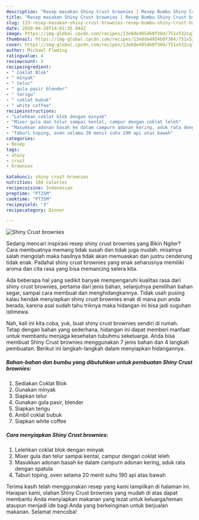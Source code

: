 ```yaml
---
description: "Resep masakan Shiny Crust brownies | Resep Bumbu Shiny Crust brownies Yang Enak dan Simpel"
title: "Resep masakan Shiny Crust brownies | Resep Bumbu Shiny Crust brownies Yang Enak dan Simpel"
slug: 133-resep-masakan-shiny-crust-brownies-resep-bumbu-shiny-crust-brownies-yang-enak-dan-simpel
date: 2020-04-28T14:01:35.944Z
image: https://img-global.cpcdn.com/recipes/13e8de4954b0f304/751x532cq70/shiny-crust-brownies-foto-resep-utama.jpg
thumbnail: https://img-global.cpcdn.com/recipes/13e8de4954b0f304/751x532cq70/shiny-crust-brownies-foto-resep-utama.jpg
cover: https://img-global.cpcdn.com/recipes/13e8de4954b0f304/751x532cq70/shiny-crust-brownies-foto-resep-utama.jpg
author: Michael Fleming
ratingvalue: 4
reviewcount: 3
recipeingredient:
- " Coklat Blok"
- " minyak"
- " telur"
- " gula pasir blender"
- " terigu"
- " coklat bubuk"
- " white coffee"
recipeinstructions:
- "Lelehkan coklat blok dengan minyak"
- "Mixer gula dan telur sampai kental, campur dengan coklat leleh"
- "Masukkan adonan basah ke dalam campurn adonan kering, aduk rata dengan spatula"
- "Taburi toping, oven selama 20 menit suhu 190 api atas bawah"
categories:
- Resep
tags:
- shiny
- crust
- brownies

katakunci: shiny crust brownies 
nutrition: 184 calories
recipecuisine: Indonesian
preptime: "PT25M"
cooktime: "PT35M"
recipeyield: "3"
recipecategory: Dinner

---
```



![Shiny Crust brownies](https://img-global.cpcdn.com/recipes/13e8de4954b0f304/751x532cq70/shiny-crust-brownies-foto-resep-utama.jpg)

Sedang mencari inspirasi resep shiny crust brownies yang Bikin Ngiler? Cara membuatnya memang tidak susah dan tidak juga mudah. misalnya salah mengolah maka hasilnya tidak akan memuaskan dan justru cenderung tidak enak. Padahal shiny crust brownies yang enak seharusnya memiliki aroma dan cita rasa yang bisa memancing selera kita.

Ada beberapa hal yang sedikit banyak mempengaruhi kualitas rasa dari shiny crust brownies, pertama dari jenis bahan, selanjutnya pemilihan bahan segar, sampai cara membuat dan menghidangkannya. Tidak usah pusing kalau hendak menyiapkan shiny crust brownies enak di mana pun anda berada, karena asal sudah tahu triknya maka hidangan ini bisa jadi suguhan istimewa.




Nah, kali ini kita coba, yuk, buat shiny crust brownies sendiri di rumah. Tetap dengan bahan yang sederhana, hidangan ini dapat memberi manfaat untuk membantu menjaga kesehatan tubuhmu sekeluarga. Anda bisa membuat Shiny Crust brownies menggunakan 7 jenis bahan dan 4 langkah pembuatan. Berikut ini langkah-langkah dalam menyiapkan hidangannya.

<!--inarticleads1-->

##### Bahan-bahan dan bumbu yang dibutuhkan untuk pembuatan Shiny Crust brownies:

1. Sediakan  Coklat Blok
1. Gunakan  minyak
1. Siapkan  telur
1. Gunakan  gula pasir, blender
1. Siapkan  terigu
1. Ambil  coklat bubuk
1. Siapkan  white coffee




<!--inarticleads2-->

##### Cara menyiapkan Shiny Crust brownies:

1. Lelehkan coklat blok dengan minyak
1. Mixer gula dan telur sampai kental, campur dengan coklat leleh
1. Masukkan adonan basah ke dalam campurn adonan kering, aduk rata dengan spatula
1. Taburi toping, oven selama 20 menit suhu 190 api atas bawah




Terima kasih telah menggunakan resep yang kami tampilkan di halaman ini. Harapan kami, olahan Shiny Crust brownies yang mudah di atas dapat membantu Anda menyiapkan makanan yang lezat untuk keluarga/teman ataupun menjadi ide bagi Anda yang berkeinginan untuk berjualan makanan. Selamat mencoba!
